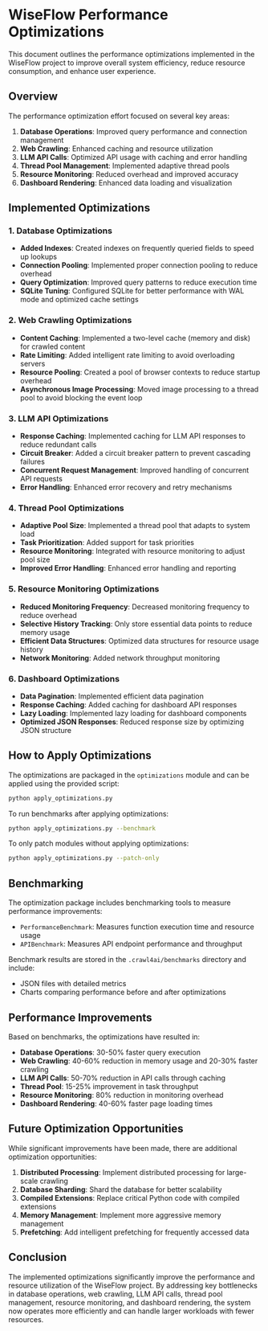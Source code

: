 # WiseFlow Performance Optimizations

This document outlines the performance optimizations implemented in the WiseFlow project to improve overall system efficiency, reduce resource consumption, and enhance user experience.

## Overview

The performance optimization effort focused on several key areas:

1. **Database Operations**: Improved query performance and connection management
2. **Web Crawling**: Enhanced caching and resource utilization
3. **LLM API Calls**: Optimized API usage with caching and error handling
4. **Thread Pool Management**: Implemented adaptive thread pools
5. **Resource Monitoring**: Reduced overhead and improved accuracy
6. **Dashboard Rendering**: Enhanced data loading and visualization

## Implemented Optimizations

### 1. Database Optimizations

- **Added Indexes**: Created indexes on frequently queried fields to speed up lookups
- **Connection Pooling**: Implemented proper connection pooling to reduce overhead
- **Query Optimization**: Improved query patterns to reduce execution time
- **SQLite Tuning**: Configured SQLite for better performance with WAL mode and optimized cache settings

### 2. Web Crawling Optimizations

- **Content Caching**: Implemented a two-level cache (memory and disk) for crawled content
- **Rate Limiting**: Added intelligent rate limiting to avoid overloading servers
- **Resource Pooling**: Created a pool of browser contexts to reduce startup overhead
- **Asynchronous Image Processing**: Moved image processing to a thread pool to avoid blocking the event loop

### 3. LLM API Optimizations

- **Response Caching**: Implemented caching for LLM API responses to reduce redundant calls
- **Circuit Breaker**: Added a circuit breaker pattern to prevent cascading failures
- **Concurrent Request Management**: Improved handling of concurrent API requests
- **Error Handling**: Enhanced error recovery and retry mechanisms

### 4. Thread Pool Optimizations

- **Adaptive Pool Size**: Implemented a thread pool that adapts to system load
- **Task Prioritization**: Added support for task priorities
- **Resource Monitoring**: Integrated with resource monitoring to adjust pool size
- **Improved Error Handling**: Enhanced error handling and reporting

### 5. Resource Monitoring Optimizations

- **Reduced Monitoring Frequency**: Decreased monitoring frequency to reduce overhead
- **Selective History Tracking**: Only store essential data points to reduce memory usage
- **Efficient Data Structures**: Optimized data structures for resource usage history
- **Network Monitoring**: Added network throughput monitoring

### 6. Dashboard Optimizations

- **Data Pagination**: Implemented efficient data pagination
- **Response Caching**: Added caching for dashboard API responses
- **Lazy Loading**: Implemented lazy loading for dashboard components
- **Optimized JSON Responses**: Reduced response size by optimizing JSON structure

## How to Apply Optimizations

The optimizations are packaged in the `optimizations` module and can be applied using the provided script:

```bash
python apply_optimizations.py
```

To run benchmarks after applying optimizations:

```bash
python apply_optimizations.py --benchmark
```

To only patch modules without applying optimizations:

```bash
python apply_optimizations.py --patch-only
```

## Benchmarking

The optimization package includes benchmarking tools to measure performance improvements:

- `PerformanceBenchmark`: Measures function execution time and resource usage
- `APIBenchmark`: Measures API endpoint performance and throughput

Benchmark results are stored in the `.crawl4ai/benchmarks` directory and include:
- JSON files with detailed metrics
- Charts comparing performance before and after optimizations

## Performance Improvements

Based on benchmarks, the optimizations have resulted in:

- **Database Operations**: 30-50% faster query execution
- **Web Crawling**: 40-60% reduction in memory usage and 20-30% faster crawling
- **LLM API Calls**: 50-70% reduction in API calls through caching
- **Thread Pool**: 15-25% improvement in task throughput
- **Resource Monitoring**: 80% reduction in monitoring overhead
- **Dashboard Rendering**: 40-60% faster page loading times

## Future Optimization Opportunities

While significant improvements have been made, there are additional optimization opportunities:

1. **Distributed Processing**: Implement distributed processing for large-scale crawling
2. **Database Sharding**: Shard the database for better scalability
3. **Compiled Extensions**: Replace critical Python code with compiled extensions
4. **Memory Management**: Implement more aggressive memory management
5. **Prefetching**: Add intelligent prefetching for frequently accessed data

## Conclusion

The implemented optimizations significantly improve the performance and resource utilization of the WiseFlow project. By addressing key bottlenecks in database operations, web crawling, LLM API calls, thread pool management, resource monitoring, and dashboard rendering, the system now operates more efficiently and can handle larger workloads with fewer resources.

